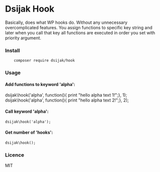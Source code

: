 # Dsijak Hook

Basically, does what WP hooks do. Without any unnecessary overcomplicated features.
You assign functions to specific key string and later when you call that key
all functions are executed in order you set with priority argument.

### Install

        composer require dsijak/hook

### Usage

#### Add functions to keyword 'alpha':

        
dsijak\hook('alpha', function(){ print "hello alpha text 1!";}, 1);
dsijak\hook('alpha', function(){ print "hello alpha text 2!";}, 2);

        
#### Call keyword 'alpha':

	dsijak\hook('alpha');

#### Get number of 'hooks':

    dsijak\hook();
     
### Licence
MIT
